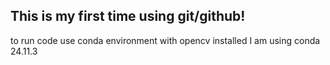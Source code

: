 ## This is my first time using git/github!

to run code use conda environment with opencv installed I am using conda 24.11.3
